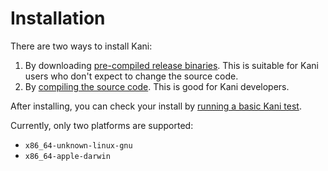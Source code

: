 # Installation

There are two ways to install Kani:

1. By downloading
[pre-compiled release binaries](./install-pre-compiled.md).
This is suitable for Kani users who don't
expect to change the source code.
2. By [compiling the source code](./install-from-source.md).
This is good for Kani developers.

After installing, you can check your install
by [running a basic Kani test](./install-check.md).

Currently, only two platforms are supported:

* `x86_64-unknown-linux-gnu`
* `x86_64-apple-darwin`
